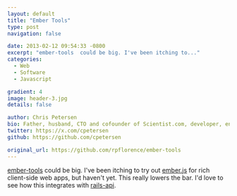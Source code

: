 ```yaml
---
layout: default
title: "Ember Tools"
type: post
navigation: false

date: 2013-02-12 09:54:33 -0800
excerpt: "ember-tools  could be big. I've been itching to..."
categories:
  - Web
  - Software
  - Javascript

gradient: 4
image: header-3.jpg
details: false

author: Chris Petersen
bio: Father, husband, CTO and cofounder of Scientist.com, developer, entrepreneur and technologist.
twitter: https://x.com/cpetersen
github: https://github.com/cpetersen

original_url: https://github.com/rpflorence/ember-tools
---
```



 [ember-tools](https://github.com/rpflorence/ember-tools)  could be big. I've been itching to try out  [ember.js](http://emberjs.com)  for rich client-side web apps, but haven't yet. This really lowers the bar. I'd love to see how this integrates with  [rails-api](https://github.com/rails-api/rails-api).
